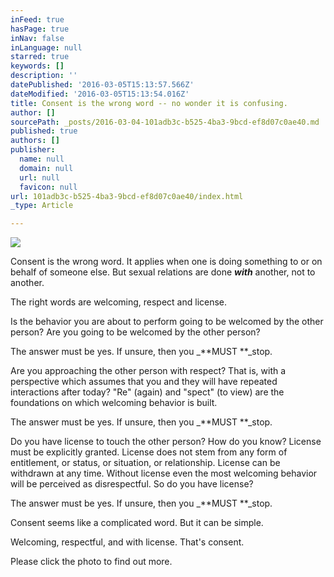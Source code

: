 ```yaml
---
inFeed: true
hasPage: true
inNav: false
inLanguage: null
starred: true
keywords: []
description: ''
datePublished: '2016-03-05T15:13:57.566Z'
dateModified: '2016-03-05T15:13:54.016Z'
title: Consent is the wrong word -- no wonder it is confusing.
author: []
sourcePath: _posts/2016-03-04-101adb3c-b525-4ba3-9bcd-ef8d07c0ae40.md
published: true
authors: []
publisher:
  name: null
  domain: null
  url: null
  favicon: null
url: 101adb3c-b525-4ba3-9bcd-ef8d07c0ae40/index.html
_type: Article

---
```

![](https://s3-us-west-2.amazonaws.com/the-grid-img/p/402a231cb08c14c2d2dd0d73ca31ca9f58154c7d.png)

Consent is the wrong word.  It applies when one is doing something to or on behalf of someone else.  But sexual relations are done _**with**_ another, not to another.

The right words are welcoming, respect and license. 

Is the behavior you are about to perform going to be welcomed by the other person?  Are you going to be welcomed by the other person?

The answer must be yes.  If unsure, then you _**MUST **_stop.

Are you approaching the other person with respect?  That is, with a perspective which assumes that you and they will have repeated interactions after today?   "Re" (again) and "spect" (to view) are the foundations on which welcoming behavior is built.

The answer must be yes.  If unsure, then you _**MUST **_stop.

Do you have license to touch the other person?  How do you know? License must be explicitly granted.  License does not stem from any form of entitlement, or status, or situation, or relationship.  License can be withdrawn at any time.  Without license even the most welcoming behavior will be perceived as disrespectful.  So do you have license?

The answer must be yes.  If unsure, then you _**MUST **_stop.

Consent seems like a complicated word.  But it can be simple.

Welcoming, respectful, and with license.  That's consent. 

Please click the photo to find out more.